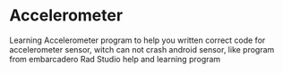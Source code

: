 # Accelerometer
Learning Accelerometer program to help you written correct code for accelerometer sensor, witch can not crash android sensor, like program from embarcadero Rad Studio help and learning program
